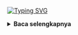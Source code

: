 [![Typing SVG](https://readme-typing-svg.herokuapp.com?font=Neuton&size=15&color=30FF40&background=000000&center=true&vCenter=true&width=360&height=60&lines=Minimal+kasih+bintang+jan+cuma+bisanya+pake+doang)](https://git.io/typing-svg)

<details>
  <summary><b>Baca selengkapnya </b></summary>

AUTO SHARE FACEBOOK
--------|
```python
pkg update && pkg upgrade
pkg install python
pkg install git
git clone https://github.com/Xenz404/share
cd share
python Run.py
```
